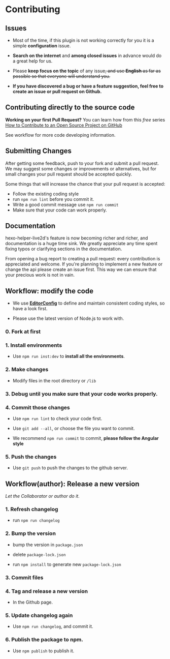# Contributing


## Issues

- Most of the time, if this plugin is not working correctly for you it is a simple **configuration** issue.

- **Search on the internet** and **among closed issues** in advance would do a great help for us.

- Please **keep focus on the topic** of any issue~~, and use **English** as far as possible so that everyone will understand you.~~

- **If you have discovered a bug or have a feature suggestion, feel free to create an issue or pull request on Github.**


## Contributing directly to the source code

**Working on your first Pull Request?** You can learn how from this *free* series
[How to Contribute to an Open Source Project on GitHub](https://egghead.io/series/how-to-contribute-to-an-open-source-project-on-github) 

See workflow for more code developing information.


## Submitting Changes

After getting some feedback, push to your fork and submit a pull request. We
may suggest some changes or improvements or alternatives, but for small changes
your pull request should be accepted quickly.

Some things that will increase the chance that your pull request is accepted:

- Follow the existing coding style
- run `npm run lint` before you commit it.
- Write a good commit message use `npm run commit`
- Make sure that your code can work properly.


## Documentation

hexo-helper-live2d's feature is now becoming richer and richer, and documentation is a huge time sink.
We greatly appreciate any time spent fixing typos or clarifying sections in the
documentation.

From opening a bug report to creating a pull request: every contribution is
appreciated and welcome. If you're planning to implement a new feature or change
the api please create an issue first. This way we can ensure that your precious
work is not in vain.



## Workflow: modify the code

- We use **[EditorConfig](http://editorconfig.org/)** to define and maintain consistent coding styles, so have a look first.

- Please use the latest version of Node.js to work with.

### 0. Fork at first

### 1. Install environments

- Use `npm run inst:dev` to **install all the environments**.

### 2. Make changes

- Modify files in the root directory or `/lib`

### 3. Debug until you make sure that your code works properly.

### 4. Commit those changes

- Use `npm run lint` to check your code first.

- Use `git add --all`, or choose the file you want to commit.

- We recommend `npm run commit` to commit, **please follow the Angular style**

### 5. Push the changes

- Use `git push` to push the changes to the github server.


## Workflow(author): Release a new version

*Let the Collaborator or author do it.*

### 1. Refresh changelog

- run `npm run changelog`

### 2. Bump the version

- bump the version in `package.json`

- delete `package-lock.json`

- run `npm install` to generate new `package-lock.json`

### 3. Commit files

### 4. Tag and release a new version

- In the Github page.

### 5. Update changelog again

- Use `npm run changelog`, and commit it.

### 6. Publish the package to npm.

- Use `npm publish` to publish it.
